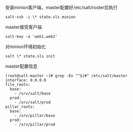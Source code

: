 安装minion客户端，master配置好/etc/salt/roster后执行

`salt-ssh -i \* state.sls minion`

master接受客户端

`salt-key -a 'web1,web2'`

对minion环境初始化

`salt \* state.sls init`

master配置信息

```
[root@salt-master ~]# grep -Ev "^$|#" /etc/salt/master 
interface: 0.0.0.0
file_roots:
  base:
    - /srv/salt/base
  prod:
    - /srv/salt/prod
pillar_roots:
  base:
    - /srv/pillar/base
  prod:
    - /srv/pillar/prod
```
